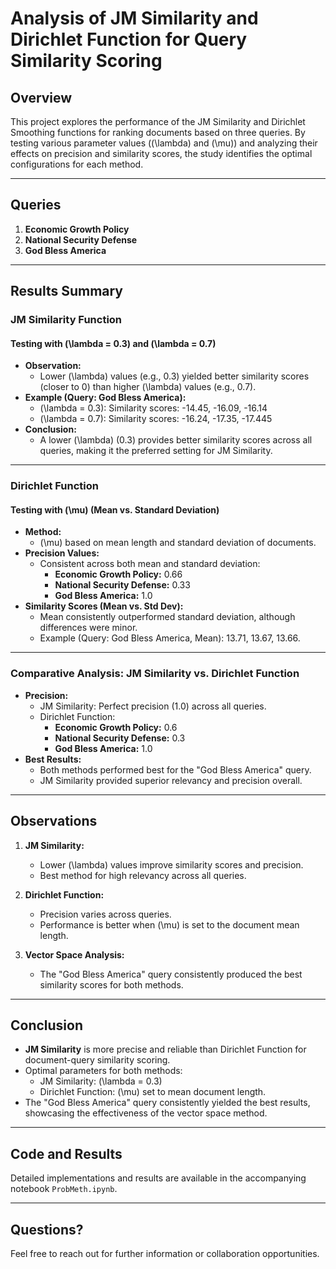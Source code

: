 # Analysis of JM Similarity and Dirichlet Function for Query Similarity Scoring

## Overview

This project explores the performance of the JM Similarity and Dirichlet Smoothing functions for ranking documents based on three queries. By testing various parameter values (\(\lambda\) and \(\mu\)) and analyzing their effects on precision and similarity scores, the study identifies the optimal configurations for each method.

---

## Queries

1. **Economic Growth Policy**
2. **National Security Defense**
3. **God Bless America**

---

## Results Summary

### JM Similarity Function

#### Testing with \(\lambda = 0.3\) and \(\lambda = 0.7\)
- **Observation:**
  - Lower \(\lambda\) values (e.g., 0.3) yielded better similarity scores (closer to 0) than higher \(\lambda\) values (e.g., 0.7).
- **Example (Query: God Bless America):**
  - \(\lambda = 0.3\): Similarity scores: -14.45, -16.09, -16.14
  - \(\lambda = 0.7\): Similarity scores: -16.24, -17.35, -17.445
- **Conclusion:**
  - A lower \(\lambda\) (0.3) provides better similarity scores across all queries, making it the preferred setting for JM Similarity.

---

### Dirichlet Function

#### Testing with \(\mu\) (Mean vs. Standard Deviation)
- **Method:**
  - \(\mu\) based on mean length and standard deviation of documents.
- **Precision Values:**
  - Consistent across both mean and standard deviation:
    - **Economic Growth Policy:** 0.66
    - **National Security Defense:** 0.33
    - **God Bless America:** 1.0
- **Similarity Scores (Mean vs. Std Dev):**
  - Mean consistently outperformed standard deviation, although differences were minor.
  - Example (Query: God Bless America, Mean): 13.71, 13.67, 13.66.

---

### Comparative Analysis: JM Similarity vs. Dirichlet Function

- **Precision:**
  - JM Similarity: Perfect precision (1.0) across all queries.
  - Dirichlet Function:
    - **Economic Growth Policy:** 0.6
    - **National Security Defense:** 0.3
    - **God Bless America:** 1.0
- **Best Results:**
  - Both methods performed best for the "God Bless America" query.
  - JM Similarity provided superior relevancy and precision overall.

---

## Observations

1. **JM Similarity:**
   - Lower \(\lambda\) values improve similarity scores and precision.
   - Best method for high relevancy across all queries.

2. **Dirichlet Function:**
   - Precision varies across queries.
   - Performance is better when \(\mu\) is set to the document mean length.

3. **Vector Space Analysis:**
   - The "God Bless America" query consistently produced the best similarity scores for both methods.

---

## Conclusion

- **JM Similarity** is more precise and reliable than Dirichlet Function for document-query similarity scoring.
- Optimal parameters for both methods:
  - JM Similarity: \(\lambda = 0.3\)
  - Dirichlet Function: \(\mu\) set to mean document length.
- The "God Bless America" query consistently yielded the best results, showcasing the effectiveness of the vector space method.

---

## Code and Results

Detailed implementations and results are available in the accompanying notebook `ProbMeth.ipynb`.

---

## Questions?

Feel free to reach out for further information or collaboration opportunities.
